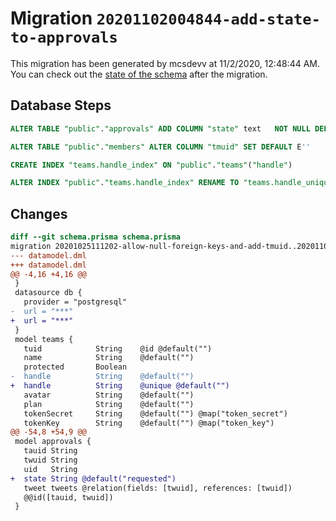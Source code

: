 # Migration `20201102004844-add-state-to-approvals`

This migration has been generated by mcsdevv at 11/2/2020, 12:48:44 AM.
You can check out the [state of the schema](./schema.prisma) after the migration.

## Database Steps

```sql
ALTER TABLE "public"."approvals" ADD COLUMN "state" text   NOT NULL DEFAULT E'requested'

ALTER TABLE "public"."members" ALTER COLUMN "tmuid" SET DEFAULT E''

CREATE INDEX "teams.handle_index" ON "public"."teams"("handle")

ALTER INDEX "public"."teams.handle_index" RENAME TO "teams.handle_unique"
```

## Changes

```diff
diff --git schema.prisma schema.prisma
migration 20201025111202-allow-null-foreign-keys-and-add-tmuid..20201102004844-add-state-to-approvals
--- datamodel.dml
+++ datamodel.dml
@@ -4,16 +4,16 @@
 }
 datasource db {
   provider = "postgresql"
-  url = "***"
+  url = "***"
 }
 model teams {
   tuid            String    @id @default("")
   name            String    @default("")
   protected       Boolean
-  handle          String    @default("")
+  handle          String    @unique @default("")
   avatar          String    @default("")
   plan            String    @default("")
   tokenSecret     String    @default("") @map("token_secret")
   tokenKey        String    @default("") @map("token_key")
@@ -54,8 +54,9 @@
 model approvals {
   tauid String
   twuid String
   uid   String
+  state String @default("requested")
   tweet tweets @relation(fields: [twuid], references: [twuid])
   @@id([tauid, twuid])
 }
```



